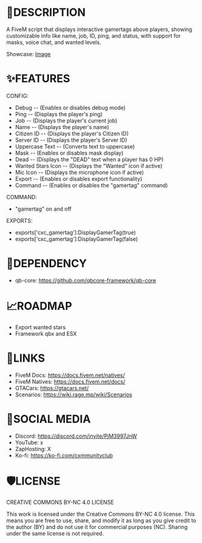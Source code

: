 # 📝DESCRIPTION
A FiveM script that displays interactive gamertags above players, showing customizable info like name, job, ID, ping, and status, with support for masks, voice chat, and wanted levels. 

Showcase: [Image](https://cdn.discordapp.com/attachments/1336991511178379325/1336991511358738503/20250206093815_1.jpg?ex=67a7cc20&is=67a67aa0&hm=b7a46c736a013a4f8fb3cfb4ad0888984983724b4c10aeda4892f62c96fc8535&)

# ✨FEATURES
CONFIG:
- Debug -- (Enables or disables debug mode)
- Ping -- (Displays the player's ping)
- Job -- (Displays the player's current job)
- Name -- (Displays the player's name)
- Citizen ID -- (Displays the player's Citizen ID)
- Server ID -- (Displays the player's Server ID)
- Uppercase Text -- (Converts text to uppercase)
- Mask -- (Enables or disables mask display)
- Dead -- (Displays the "DEAD" text when a player has 0 HP)
- Wanted Stars Icon -- (Displays the "Wanted" icon if active)
- Mic Icon -- (Displays the microphone icon if active)
- Export -- (Enables or disables export functionality)
- Command -- (Enables or disables the "gamertag" command)

COMMAND:
- "gamertag" on and off

EXPORTS:
- exports['cxc_gamertag']:DisplayGamerTag(true)
- exports['cxc_gamertag']:DisplayGamerTag(false)

# 🚨DEPENDENCY 
- qb-core: https://github.com/qbcore-framework/qb-core

# 📈ROADMAP
- Export wanted stars 
- Framework qbx and ESX

# 🧠LINKS
- FiveM Docs: https://docs.fivem.net/natives/
- FiveM Natives: https://docs.fivem.net/docs/
- GTACars: https://gtacars.net/
- Scenarios: https://wiki.rage.mp/wiki/Scenarios

# 📱SOCIAL MEDIA
- Discord: https://discord.com/invite/PjM3997JnW
- YouTube: x
- ZapHosting: X
- Ko-fi: https://ko-fi.com/cxmmunityclub

# 🛡️LICENSE
CREATIVE COMMONS BY-NC 4.0 LICENSE

This work is licensed under the Creative Commons BY-NC 4.0 license. This means you are free to use, share, and modify it as long as you give credit to the author (BY) and do not use it for commercial purposes (NC). Sharing under the same license is not required.
